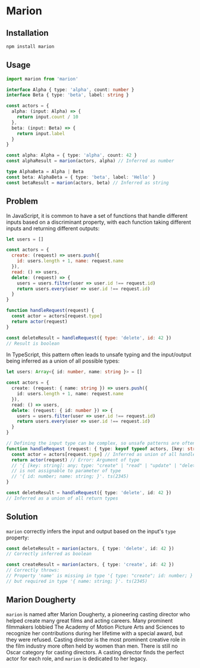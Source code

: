 # Marion

## Installation

```sh
npm install marion
```

## Usage

```ts
import marion from 'marion'

interface Alpha { type: 'alpha', count: number }
interface Beta { type: 'beta', label: string }

const actors = {
  alpha: (input: Alpha) => {
    return input.count / 10
  },
  beta: (input: Beta) => {
    return input.label
  }
}

const alpha: Alpha = { type: 'alpha', count: 42 }
const alphaResult = marion(actors, alpha) // Inferred as number

type AlphaBeta = Alpha | Beta
const beta: AlphaBeta = { type: 'beta', label: 'Hello' }
const betaResult = marion(actors, beta) // Inferred as string
```

## Problem

In JavaScript, it is common to have a set of functions that handle different inputs based on a discriminant property, with each function taking different inputs and returning different outputs:

```js
let users = []

const actors = {
  create: (request) => users.push({
    id: users.length + 1, name: request.name
  }),
  read: () => users,
  delete: (request) => {
    users = users.filter(user => user.id !== request.id)
    return users.every(user => user.id !== request.id)
  }
}

function handleRequest(request) {
  const actor = actors[request.type]
  return actor(request)
}

const deleteResult = handleRequest({ type: 'delete', id: 42 })
// Result is boolean
```

In TypeScript, this pattern often leads to unsafe typing and the input/output being inferred as a union of all possible types:

```ts
let users: Array<{ id: number, name: string }> = []

const actors = {
  create: (request: { name: string }) => users.push({
    id: users.length + 1, name: request.name
  }),
  read: () => users,
  delete: (request: { id: number }) => {
    users = users.filter(user => user.id !== request.id)
    return users.every(user => user.id !== request.id)
  }
}

// Defining the input type can be complex, so unsafe patterns are often used
function handleRequest (request: { type: keyof typeof actors, [key: string]: any }) {
  const actor = actors[request.type] // Inferred as union of all handlers
  return actor(request) // Error: Argument of type
  // '{ [key: string]: any; type: "create" | "read" | "update" | "delete"; }'
  // is not assignable to parameter of type
  // '{ id: number; name: string; }'. ts(2345)
}

const deleteResult = handleRequest({ type: 'delete', id: 42 })
// Inferred as a union of all return types
```

## Solution

`marion` correctly infers the input and output based on the input's `type` property:

```ts
const deleteResult = marion(actors, { type: 'delete', id: 42 })
// Correctly inferred as boolean

const createResult = marion(actors, { type: 'create', id: 42 })
// Correctly throws:
// Property 'name' is missing in type '{ type: "create"; id: number; }'
// but required in type '{ name: string; }'. ts(2345)
```

## Marion Dougherty

`marion` is named after Marion Dougherty, a pioneering casting director who helped create many great films and acting careers. Many prominent filmmakers lobbied The Academy of Motion Picture Arts and Sciences to recognize her contributions during her lifetime with a special award, but they were refused. Casting director is the most prominent creative role in the film industry more often held by women than men. There is still no Oscar category for casting directors. A casting director finds the perfect actor for each role, and `marion` is dedicated to her legacy.
  
